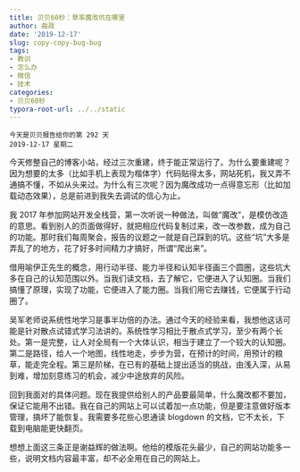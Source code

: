 ```yaml
---
title: 贝贝60秒：草率魔改坑在哪里
author: 曲政
date: '2019-12-17'
slug: copy-copy-bug-bug
tags:
- 教训
- 怎么办
- 微信
- 技术
categories:
- 贝贝60秒
typora-root-url: ../../static
---
```

```
今天是贝贝报告给你的第 292 天   
2019-12-17 星期二 
```

今天修整自己的博客小站，经过三次重建，终于能正常运行了。为什么要重建呢？因为想要的太多（比如手机上表现为楷体字）代码贴得太多，网站死机，我又弄不通搞不懂，不如从头来过。为什么有三次呢？因为魔改成功一点得意忘形（比如加载动态效果），总是前进到我失去调试的信心为止。

我 2017 年参加网站开发全栈营，第一次听说一种做法，叫做“魔改”，是模仿改造的意思。看到别人的页面做得好，就把相应代码复制过来，改一改参数，成为自己的功能。那时我们每周聚会，报告的议题之一就是自己踩到的坑。这些“坑”大多是弄乱了的地方，花了好多时间精力才搞好，所谓“爬出来”。

借用喻伊正先生的概念，用行动半径、能力半径和认知半径画三个圆圈，这些坑大多在自己的认知范围以外。当我们读文档，去了解它，它便进入了认知圈。当我们搞懂了原理，实现了功能，它便进入了能力圈。当我们用它去赚钱，它便属于行动圈了。

吴军老师说系统性地学习是事半功倍的办法。通过今天的经验来看，我想他这话可能是针对散点试错式学习法讲的。系统性学习相比于散点式学习，至少有两个长处。第一是完整，让人对全局有一个大体认识，相当于建立了一个较大的认知圈。第二是路径，给人一个地图，线性地走，步步为营，在预计的时间，用预计的粮草，能走完全程。第三是阶梯，在已有的基础上提出适当的挑战，由浅入深，从易到难，增加刻意练习的机会，减少中途放弃的风险。

回到我面对的具体问题。现在我提供给别人的产品要最简单，什么魔改都不要加，保证它能用不出错。我在自己的网站上可以试着加一点功能，但是要注意做好版本管理，搞坏了能恢复。我需要多花些心思通读 blogdown 的文档，它不太长，下载到电脑能更快翻页。

想想上面这三条正是谢益辉的做法啊。他给的模版花头最少，自己的网站功能多一些，说明文档内容最丰富，却不必全用在自己的网站上。